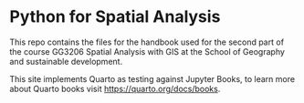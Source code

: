 # Python for Spatial Analysis

This repo contains the files for the handbook used for the second part of the course GG3206 Spatial Analysis with GIS at the School of Geography and sustainable development.

This site implements Quarto as testing against Jupyter Books, to learn more about Quarto books visit <https://quarto.org/docs/books>.




